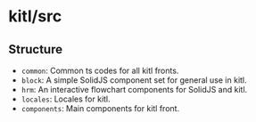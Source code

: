 # kitl/src

## Structure

- `common`: Common ts codes for all kitl fronts.
- `block`: A simple SolidJS component set for general use in kitl.
- `hrm`: An interactive flowchart components for SolidJS and kitl.
- `locales`: Locales for kitl.
- `components`: Main components for kitl front.
